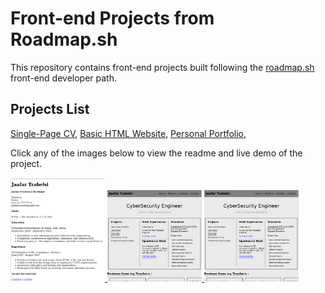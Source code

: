 # Front-end Projects from Roadmap.sh

This repository contains front-end projects built following the [roadmap.sh](https://roadmap.sh/) front-end developer path.

## Projects List

[Single-Page CV](https://roadmap.sh/projects/single-page-cv),
[Basic HTML Website](https://roadmap.sh/projects/basic-html-website),
[Personal Portfolio](https://roadmap.sh/projects/portfolio-website),



Click any of the images below to view the readme and live demo of the project.

  <a href='frontend-projects/01-single-page-cv'>
    <img width="30%" src="assets/images/SIngle-Page-CV.png" />
  <a href='frontend-projects/02-basic-html-website'>
    <img width="30%" src="assets/images/portfolio.png" />
  </a>
    <a href='frontend-projects/02-basic-html-website'>
    <img width="30%" src="assets/images/portfolio.png" />
  </a>
  
